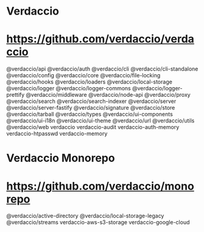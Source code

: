 # Verdaccio
# https://github.com/verdaccio/verdaccio

@verdaccio/api
@verdaccio/auth
@verdaccio/cli
@verdaccio/cli-standalone
@verdaccio/config
@verdaccio/core
@verdaccio/file-locking
@verdaccio/hooks
@verdaccio/loaders
@verdaccio/local-storage
@verdaccio/logger
@verdaccio/logger-commons
@verdaccio/logger-prettify
@verdaccio/middleware
@verdaccio/node-api
@verdaccio/proxy
@verdaccio/search
@verdaccio/search-indexer
@verdaccio/server
@verdaccio/server-fastify
@verdaccio/signature
@verdaccio/store
@verdaccio/tarball
@verdaccio/types
@verdaccio/ui-components
@verdaccio/ui-i18n
@verdaccio/ui-theme
@verdaccio/url
@verdaccio/utils
@verdaccio/web
verdaccio
verdaccio-audit
verdaccio-auth-memory
verdaccio-htpasswd
verdaccio-memory

# Verdaccio Monorepo
# https://github.com/verdaccio/monorepo

@verdaccio/active-directory
@verdaccio/local-storage-legacy
@verdaccio/streams
verdaccio-aws-s3-storage
verdaccio-google-cloud

